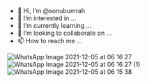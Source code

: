 - 👋 Hi, I’m @sonubumrah
- 👀 I’m interested in ...
- 🌱 I’m currently learning ...
- 💞️ I’m looking to collaborate on ...
- 📫 How to reach me ...

<!---
sonubumrah/sonubumrah is a ✨ special ✨ repository because its `README.md` (this file) appears on your GitHub profile.
You can click the Preview link to take a look at your changes.
--->
![WhatsApp Image 2021-12-05 at 06 16 27](https://user-images.githubusercontent.com/61380857/144850497-5cfc5b42-fefb-4427-86f6-8d0ef28c047d.jpeg)
![WhatsApp Image 2021-12-05 at 06 16 27 (1)](https://user-images.githubusercontent.com/61380857/144850590-0faf74ac-6c28-4deb-9630-87bc53dcde7f.jpeg)
![WhatsApp Image 2021-12-05 at 06 15 38](https://user-images.githubusercontent.com/61380857/144850644-43afc004-4108-4034-b57b-37d423b353f3.jpeg)
